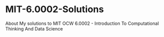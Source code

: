 # MIT-6.0002-Solutions
About My solutions to MIT OCW 6.0002 - Introduction To Computational Thinking And Data Science
